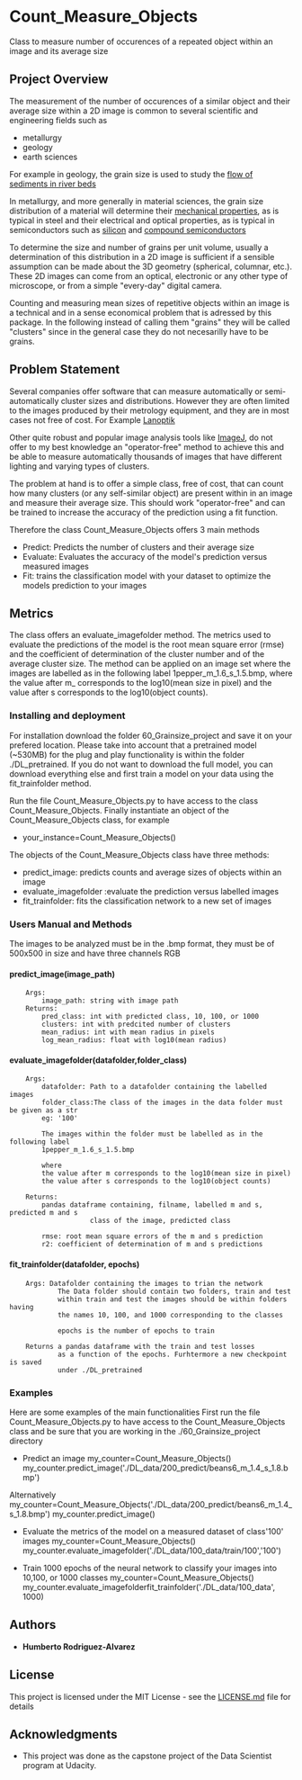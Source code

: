 # Count_Measure_Objects

Class to measure number of occurences of a repeated object within an image and its average size 

## Project Overview

The measurement of the number of occurences of a similar object and their average size within a 2D image is common to several scientific and engineering fields such as 
- metallurgy
- geology
- earth sciences

For example in geology, the grain size is used to study the 
[flow of sediments in river beds](https://onlinelibrary.wiley.com/doi/abs/10.1002/(SICI)1096-9837(199804)23:4%3C345::AID-ESP850%3E3.0.CO;2-B?casa_token=UIcTFPtknAoAAAAA:KBH3_aXOdTmNBRC-7JEqlXBEp0doUwJIJVG4xQbGPDBnkGCyZozqg6xxJBOSWff2bm6U47S6IXZBSw)

In metallurgy, and more generally in material sciences, the grain size distribution of a material will determine their [mechanical properties](https://escholarship.org/content/qt88g8n6f8/qt88g8n6f8.pdf), as is typical in steel and their electrical and optical properties, as is typical in semiconductors such as [silicon](https://www.sciencedirect.com/science/article/abs/pii/S1369800111000886) and [compound semiconductors](https://www.sciencedirect.com/science/article/abs/pii/S1359645413002784)

To determine the size and number of grains per unit volume, usually a determination of this distribution in a 2D image is sufficient if a sensible assumption can be made about the 3D geometry (spherical, columnar, etc.). These 2D images can come from an optical, electronic or any other type of microscope, or from a simple "every-day" digital camera. 

Counting and measuring mean sizes of repetitive objects within an image is a technical and in a sense economical problem that is adressed by this package. In the following instead of calling them "grains" they will be called "clusters" since in the general case they do not necesarilly have to be grains.

## Problem Statement

Several companies offer software that can measure automatically or semi-automatically cluster sizes and distributions.  However they are often limited to the images produced by their metrology equipment, and they are in most cases not free of cost. For Example [Lanoptik](https://www.lanoptik.com/microscope-software-iworks-fg)

Other quite robust and popular image analysis tools like [ImageJ](https://imagej.net/Welcome/), do not offer to my best knowledge an "operator-free" method to achieve this and be able to measure automatically thousands of images that have different lighting and varying types of clusters. 

The problem at hand is to offer a simple class, free of cost, that can count how many clusters (or any self-similar object) are present within in an image and measure their average size. This should work "operator-free" and can be trained to increase the accuracy of the prediction using a fit function.  

Therefore the class Count_Measure_Objects offers 3 main methods

+ Predict: Predicts the number of clusters and their average size
+ Evaluate: Evaluates the accuracy of the model's prediction versus measured images 
+ Fit: trains the classification model with your dataset to optimize the models prediction to your images

## Metrics

The class offers an evaluate_imagefolder method. The metrics used to evaluate the predictions of the model is the root mean square error (rmse) and the coefficient of determination of the cluster number and of the average cluster size. The method can be applied on an image set where the images are labelled as in the following label 1pepper_m_1.6_s_1.5.bmp, where the value after m_ corresponds to the log10(mean size in pixel) and the value after s corresponds to the log10(object counts).

### Installing and deployment

For installation download the folder 60_Grainsize_project and save it on your prefered location. Please take into account that a pretrained model (~530MB) for the plug and play functionality is within the folder ./DL_pretrained. If you do not want to download the full model, you can download everything else and first train a model on your data using the fit_trainfolder method.

Run the file Count_Measure_Objects.py to have access to the class Count_Measure_Objects.
Finally instantiate an object of the Count_Measure_Objects class, for example

+ your_instance=Count_Measure_Objects()

The objects of the Count_Measure_Objects class have three methods:

+ predict_image: predicts counts and average sizes of objects within an image
+ evaluate_imagefolder :evaluate the prediction versus labelled images
+ fit_trainfolder: fits the classification network to a new set of images

### Users Manual and Methods

The images to be analyzed must be in the .bmp format, they must be of 500x500 in size and have three channels RGB

#### predict_image(image_path)
        Args: 
            image_path: string with image path     
        Returns: 
            pred_class: int with predicted class, 10, 100, or 1000
            clusters: int with predcited number of clusters
            mean_radius: int with mean radius in pixels
            log_mean_radius: float with log10(mean radius)

#### evaluate_imagefolder(datafolder,folder_class)
        Args: 
            datafolder: Path to a datafolder containing the labelled images
            folder_class:The class of the images in the data folder must be given as a str
            eg: '100'
            
            The images within the folder must be labelled as in the following label
            1pepper_m_1.6_s_1.5.bmp
            
            where 
            the value after m corresponds to the log10(mean size in pixel)
            the value after s corresponds to the log10(object counts)
        
        Returns: 
            pandas dataframe containing, filname, labelled m and s, predicted m and s
                        class of the image, predicted class
            
            rmse: root mean square errors of the m and s prediction 
            r2: coefficient of determination of m and s predictions

#### fit_trainfolder(datafolder, epochs)
        Args: Datafolder containing the images to trian the network
                The Data folder should contain two folders, train and test
                within train and test the images should be within folders having
                the names 10, 100, and 1000 corresponding to the classes
                
                epochs is the number of epochs to train 
                
        Returns a pandas dataframe with the train and test losses
                as a function of the epochs. Furhtermore a new checkpoint is saved
                under ./DL_pretrained

### Examples

Here are some examples of the main functionalities
First run the file Count_Measure_Objects.py to have access to the Count_Measure_Objects class and be sure that you are working in the ./60_Grainsize_project directory

+ Predict an image
        my_counter=Count_Measure_Objects()
        my_counter.predict_image('./DL_data/200_predict/beans6_m_1.4_s_1.8.bmp')

Alternatively
        my_counter=Count_Measure_Objects('./DL_data/200_predict/beans6_m_1.4_s_1.8.bmp')
        my_counter.predict_image()    
        
+ Evaluate the metrics of the model on a measured dataset of class'100' images
        my_counter=Count_Measure_Objects()
        my_counter.evaluate_imagefolder('./DL_data/100_data/train/100','100')          

+ Train 1000 epochs of the neural network to classify your images into 10,100, or 1000 classes
        my_counter=Count_Measure_Objects()
        my_counter.evaluate_imagefolderfit_trainfolder('./DL_data/100_data', 1000)         

## Authors

* **Humberto Rodriguez-Alvarez** 

## License

This project is licensed under the MIT License - see the [LICENSE.md](LICENSE.md) file for details

## Acknowledgments

* This project was done as the capstone project of the Data Scientist program at Udacity. 
